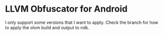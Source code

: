 # LLVM Obfuscator for Android

I only support some versions that I want to apply.
Check the branch for how to apply the olvm build and output to ndk.
